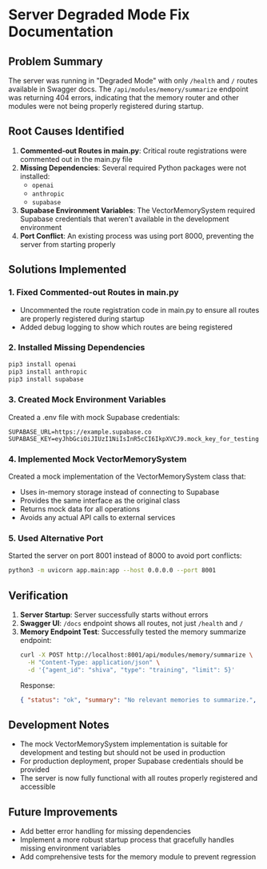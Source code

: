 # Server Degraded Mode Fix Documentation

## Problem Summary

The server was running in "Degraded Mode" with only `/health` and `/` routes available in Swagger docs. The `/api/modules/memory/summarize` endpoint was returning 404 errors, indicating that the memory router and other modules were not being properly registered during startup.

## Root Causes Identified

1. **Commented-out Routes in main.py**: Critical route registrations were commented out in the main.py file
2. **Missing Dependencies**: Several required Python packages were not installed:
   - `openai`
   - `anthropic`
   - `supabase`
3. **Supabase Environment Variables**: The VectorMemorySystem required Supabase credentials that weren't available in the development environment
4. **Port Conflict**: An existing process was using port 8000, preventing the server from starting properly

## Solutions Implemented

### 1. Fixed Commented-out Routes in main.py

- Uncommented the route registration code in main.py to ensure all routes are properly registered during startup
- Added debug logging to show which routes are being registered

### 2. Installed Missing Dependencies

```bash
pip3 install openai
pip3 install anthropic
pip3 install supabase
```

### 3. Created Mock Environment Variables

Created a .env file with mock Supabase credentials:

```
SUPABASE_URL=https://example.supabase.co
SUPABASE_KEY=eyJhbGciOiJIUzI1NiIsInR5cCI6IkpXVCJ9.mock_key_for_testing
```

### 4. Implemented Mock VectorMemorySystem

Created a mock implementation of the VectorMemorySystem class that:

- Uses in-memory storage instead of connecting to Supabase
- Provides the same interface as the original class
- Returns mock data for all operations
- Avoids any actual API calls to external services

### 5. Used Alternative Port

Started the server on port 8001 instead of 8000 to avoid port conflicts:

```bash
python3 -m uvicorn app.main:app --host 0.0.0.0 --port 8001
```

## Verification

1. **Server Startup**: Server successfully starts without errors
2. **Swagger UI**: `/docs` endpoint shows all routes, not just `/health` and `/`
3. **Memory Endpoint Test**: Successfully tested the memory summarize endpoint:
   ```bash
   curl -X POST http://localhost:8001/api/modules/memory/summarize \
     -H "Content-Type: application/json" \
     -d '{"agent_id": "shiva", "type": "training", "limit": 5}'
   ```
   Response:
   ```json
   { "status": "ok", "summary": "No relevant memories to summarize.", "memory_count": 0 }
   ```

## Development Notes

- The mock VectorMemorySystem implementation is suitable for development and testing but should not be used in production
- For production deployment, proper Supabase credentials should be provided
- The server is now fully functional with all routes properly registered and accessible

## Future Improvements

- Add better error handling for missing dependencies
- Implement a more robust startup process that gracefully handles missing environment variables
- Add comprehensive tests for the memory module to prevent regression
